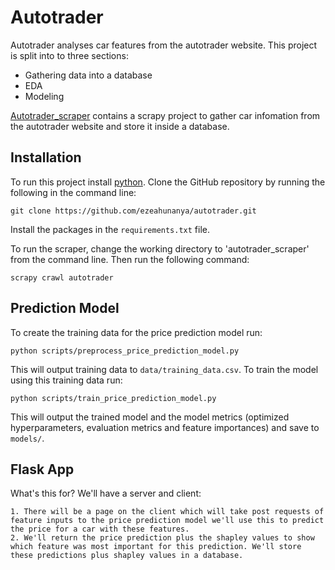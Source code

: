 # Autotrader

Autotrader analyses car features from the autotrader website. This project
is split into to three sections:

- Gathering data into a database
- EDA
- Modeling

[Autotrader_scraper](/autotrader_scraper) contains a scrapy project to gather 
car infomation from the autotrader website and store it inside a database.

## Installation

To run this project install [python](https://www.python.org/downloads/). 
Clone the GitHub repository by running the following in the command line:
```
git clone https://github.com/ezeahunanya/autotrader.git
```

Install the packages in the `requirements.txt` file.

To run the scraper, change the working directory to 'autotrader_scraper' 
from the command line. Then run the following command:

```
scrapy crawl autotrader
```

## Prediction Model

To create the training data for the price prediction model run: 
```
python scripts/preprocess_price_prediction_model.py
```

This will output training data to `data/training_data.csv`. To train the model using this training data run: 
```
python scripts/train_price_prediction_model.py
``` 
This will output the trained model and the model metrics (optimized hyperparameters, evaluation metrics and feature importances) and save to `models/`.


## Flask App

What's this for? We'll have a server and client: 

    1. There will be a page on the client which will take post requests of feature inputs to the price prediction model we'll use this to predict the price for a car with these features.
    2. We'll return the price prediction plus the shapley values to show which feature was most important for this prediction. We'll store these predictions plus shapley values in a database.